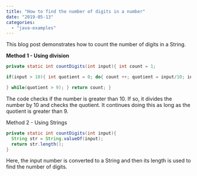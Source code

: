 ```yaml
---
title: "How to find the number of digits in a number"
date: "2019-05-13"
categories: 
  - "java-examples"
---
```


This blog post demonstrates how to count the number of digits in a String.

**Method 1 - Using division**

````java
private static int countDigits(int input){ int count = 1;

if(input > 10){ int quotient = 0; do{ count ++; quotient = input/10; input = quotient;

} while(quotient > 9); } return count; }
````

The code checks if the number is greater than 10. If so, it divides the number by 10 and checks the quotient. It continues doing this as long as the quotient is greater than 9.

Method 2 - Using Strings

````java
private static int countDigits(int input){ 
  String str = String.valueOf(input); 
  return str.length();
}
````

Here, the input number is converted to a String and then its length is used to find the number of digits.
